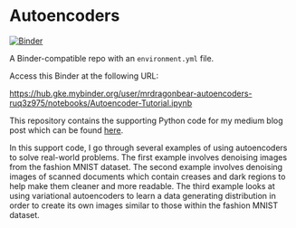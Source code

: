 # Autoencoders

[![Binder](http://mybinder.org/badge_logo.svg)](https://hub.gke.mybinder.org/user/mrdragonbear-autoencoders-ruq3z975/notebooks/Autoencoder-Tutorial.ipynb)

A Binder-compatible repo with an `environment.yml` file.

Access this Binder at the following URL:

https://hub.gke.mybinder.org/user/mrdragonbear-autoencoders-ruq3z975/notebooks/Autoencoder-Tutorial.ipynb

This repository contains the supporting Python code for my medium blog post which can be found [here](https://towardsdatascience.com/generating-images-with-autoencoders-77fd3a8dd368).

In this support code, I go through several examples of using autoencoders to solve real-world problems. The first example involves denoising images from the fashion MNIST dataset. The second example involves denoising images of scanned documents which contain creases and dark regions to help make them cleaner and more readable. The third example looks at using variational autoencoders to learn a data generating distribution in order to create its own images similar to those within the fashion MNIST dataset.
